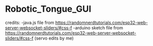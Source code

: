 # Robotic_Tongue_GUI
credits:
-java.js file from https://randomnerdtutorials.com/esp32-web-server-websocket-sliders/#css-f 
-arduino sketch file from https://randomnerdtutorials.com/esp32-web-server-websocket-sliders/#css-f (servo edits by me)
